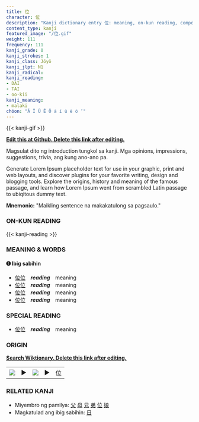 ```yaml
---
title: 位
character: 位
description: "Kanji dictionary entry 位: meaning, on-kun reading, compounds, origin, related kanji"
content_type: kanji
featured_image: "/位.gif"
weight: 111
frequency: 111
kanji_grade: 0
kanji_strokes: 1
kanji_class: Jōyō
kanji_jlpt: N1
kanji_radical: 
kanji_reading: 
- DAI
- TAI
- oo-kii
kanji_meaning:
- malaki
chōon: "Ā Ī Ū Ē Ō ā ī ū ē ō ’"
---
```

[//]: # (Don't edit the line below. Kanji animated GIF code is automatically generated.)
{{< kanji-gif >}}

[//]: # (Edit below this line.)

**[Edit this at Github. Delete this link after editing.](https://github.com/tim0g/tim/tree/main/content/kanji/位/index.md)**

Magsulat dito ng introduction tungkol sa kanji. Mga opinions, impressions, suggestions, trivia, ang kung ano-ano pa.

Generate Lorem Ipsum placeholder text for use in your graphic, print and web layouts, and discover plugins for your favorite writing, design and blogging tools. Explore the origins, history and meaning of the famous passage, and learn how Lorem Ipsum went from scrambled Latin passage to ubiqitous dummy text.
 
**Mnemonic:** "Maikling sentence na makakatulong sa pagsaulo."

### ON-KUN READING

[//]: # (Don't edit the line below. ON-KUN READING code is automatically generated.)
{{< kanji-reading >}}

### MEANING & WORDS

#### ➊ **Ibig sabihin**
  - [位](../位)[位](../位)　***reading***　meaning
  - [位](../位)[位](../位)　***reading***　meaning
  - [位](../位)[位](../位)　***reading***　meaning
  - [位](../位)[位](../位)　***reading***　meaning

### SPECIAL READING
  - [位](../位)[位](../位)　***reading***　meaning

### ORIGIN

**[Search Wiktionary. Delete this link after editing.](https://wiktionary.org/wiki/位)**
<table class="kanji-table"><tr><td>
<img src="60px-位-bronze.svg.png">
</td><td>▶</td><td>
<img src="60px-位-oracle.svg.png">
</td><td>▶</td>
<td class="kanji-origin">位</td>
</tr></table>

### RELATED KANJI
- Miyembro ng pamilya: [父](../父) [母](../母) [兄](../兄) [弟](../弟) [位](../位) [娘](../娘)
- Magkatulad ang ibig sabihin: [日](../日)
